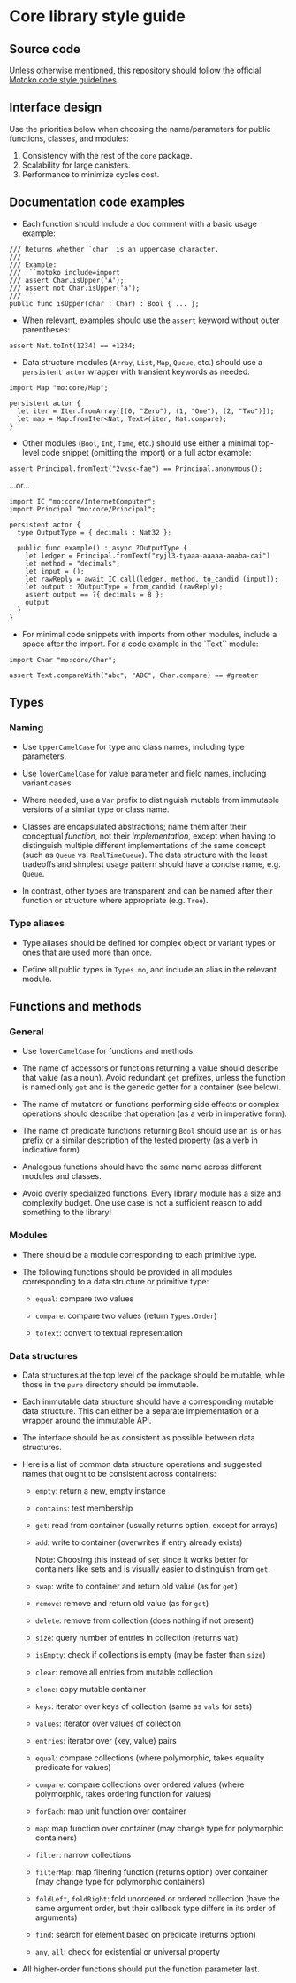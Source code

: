 # Core library style guide

## Source code

Unless otherwise mentioned, this repository should follow the official [Motoko code style guidelines](https://internetcomputer.org/docs/motoko/style).

## Interface design

Use the priorities below when choosing the name/parameters for public functions, classes, and modules:

1. Consistency with the rest of the `core` package.
2. Scalability for large canisters.
3. Performance to minimize cycles cost.

## Documentation code examples

* Each function should include a doc comment with a basic usage example:

```motoko
/// Returns whether `char` is an uppercase character.
///
/// Example:
/// ```motoko include=import
/// assert Char.isUpper('A');
/// assert not Char.isUpper('a');
/// ```
public func isUpper(char : Char) : Bool { ... };
```

* When relevant, examples should use the `assert` keyword without outer parentheses:

```motoko
assert Nat.toInt(1234) == +1234;
```

* Data structure modules (`Array`, `List`, `Map`, `Queue`, etc.) should use a `persistent actor` wrapper with transient keywords as needed:

```motoko
import Map "mo:core/Map";

persistent actor {
  let iter = Iter.fromArray([(0, "Zero"), (1, "One"), (2, "Two")]);
  let map = Map.fromIter<Nat, Text>(iter, Nat.compare);
}
```

* Other modules (`Bool`, `Int`, `Time`, etc.) should use either a minimal top-level code snippet (omitting the import) or a full actor example:

```motoko
assert Principal.fromText("2vxsx-fae") == Principal.anonymous();
```

...or...

```motoko
import IC "mo:core/InternetComputer";
import Principal "mo:core/Principal";

persistent actor {
  type OutputType = { decimals : Nat32 };

  public func example() : async ?OutputType {
    let ledger = Principal.fromText("ryjl3-tyaaa-aaaaa-aaaba-cai")
    let method = "decimals";
    let input = ();
    let rawReply = await IC.call(ledger, method, to_candid (input));
    let output : ?OutputType = from_candid (rawReply);
    assert output == ?{ decimals = 8 };
    output
  }
}
```

* For minimal code snippets with imports from other modules, include a space after the import. For a code example in the `Text`` module:

```motoko
import Char "mo:core/Char";

assert Text.compareWith("abc", "ABC", Char.compare) == #greater
```

## Types

### Naming

* Use `UpperCamelCase` for type and class names, including type parameters.

* Use `lowerCamelCase` for value parameter and field names, including variant cases.

* Where needed, use a `Var` prefix to distinguish mutable from immutable versions of a similar type or class name.

* Classes are encapsulated abstractions; name them after their conceptual _function_, not their _implementation_,
  except when having to distinguish multiple different implementations of the same concept (such as `Queue` vs. `RealTimeQueue`). The data structure with the least tradeoffs and simplest usage pattern should have a concise name, e.g. `Queue`.

* In contrast, other types are transparent and can be named after their function or structure where appropriate (e.g. `Tree`).

### Type aliases

* Type aliases should be defined for complex object or variant types or ones that are used more than once.

* Define all public types in `Types.mo`, and include an alias in the relevant module.


## Functions and methods

### General

* Use `lowerCamelCase` for functions and methods.

* The name of accessors or functions returning a value should describe that value (as a noun). Avoid redundant `get` prefixes, unless the function is named only `get` and is the generic getter for a container (see below).

* The name of mutators or functions performing side effects or complex operations should describe that operation (as a verb in imperative form).

* The name of predicate functions returning `Bool` should use an `is` or `has` prefix or a similar description of the tested property (as a verb in indicative form).

* Analogous functions should have the same name across different modules and classes.

* Avoid overly specialized functions. Every library module has a size and complexity budget. One use case is not a sufficient reason to add something to the library!


### Modules

* There should be a module corresponding to each primitive type.

* The following functions should be provided in all modules corresponding to a data structure or primitive type:

  - `equal`: compare two values
  
  - `compare`: compare two values (return `Types.Order`)
  
  - `toText`: convert to textual representation

### Data structures

* Data structures at the top level of the package should be mutable, while those in the `pure` directory should be immutable. 

* Each immutable data structure should have a corresponding mutable data structure. This can either be a separate implementation or a wrapper around the immutable API.

* The interface should be as consistent as possible between data structures.

* Here is a list of common data structure operations and suggested names that ought to be consistent across containers:

  - `empty`: return a new, empty instance

  - `contains`: test membership

  - `get`: read from container (usually returns option, except for arrays)

  - `add`: write to container (overwrites if entry already exists)

    Note: Choosing this instead of `set` since it works better for containers like sets and is visually easier to distinguish from `get`.

  - `swap`: write to container and return old value (as for `get`)

  - `remove`: remove and return old value (as for `get`)

  - `delete`: remove from collection (does nothing if not present)

  - `size`: query number of entries in collection (returns `Nat`)

  - `isEmpty`: check if collections is empty (may be faster than `size`)

  - `clear`: remove all entries from mutable collection

  - `clone`: copy mutable container

  - `keys`: iterator over keys of collection (same as `vals` for sets)

  - `values`: iterator over values of collection

  - `entries`: iterator over (key, value) pairs

  - `equal`: compare collections (where polymorphic, takes equality predicate for values)

  - `compare`: compare collections over ordered values (where polymorphic, takes ordering function for values)

  - `forEach`: map unit function over container

  - `map`: map function over container (may change type for polymorphic containers)

  - `filter`: narrow collections

  - `filterMap`: map filtering function (returns option) over container (may change type for polymorphic containers)

  - `foldLeft`, `foldRight`: fold unordered or ordered collection (have the same argument order, but their callback type differs in its order of arguments)

  - `find`: search for element based on predicate (returns option)

  - `any`, `all`: check for existential or universal property

* All higher-order functions should put the function parameter last.
